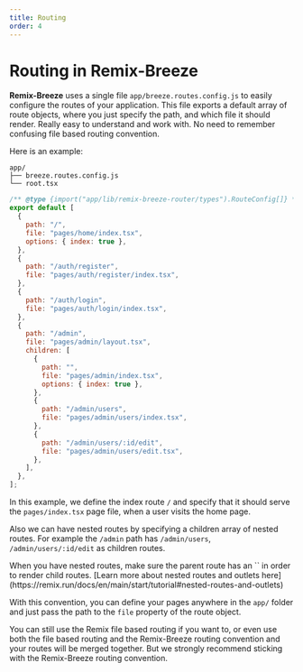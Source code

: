 ```yaml
---
title: Routing
order: 4
---
```


# Routing in Remix-Breeze

**Remix-Breeze** uses a single file `app/breeze.routes.config.js` to easily configure the routes of your application. This file exports a default array of route objects, where you just specify the path, and which file it should render. Really easy to understand and work with. No need to remember confusing file based routing convention.

Here is an example:

```text lines=[3]
app/
├── breeze.routes.config.js
└── root.tsx
```

```js
/** @type {import("app/lib/remix-breeze-router/types").RouteConfig[]} */
export default [
  {
    path: "/",
    file: "pages/home/index.tsx",
    options: { index: true },
  },
  {
    path: "/auth/register",
    file: "pages/auth/register/index.tsx",
  },
  {
    path: "/auth/login",
    file: "pages/auth/login/index.tsx",
  },
  {
    path: "/admin",
    file: "pages/admin/layout.tsx",
    children: [
      {
        path: "",
        file: "pages/admin/index.tsx",
        options: { index: true },
      },
      {
        path: "/admin/users",
        file: "pages/admin/users/index.tsx",
      },
      {
        path: "/admin/users/:id/edit",
        file: "pages/admin/users/edit.tsx",
      },
    ],
  },
];
```

In this example, we define the index route `/` and specify that it should serve the `pages/index.tsx` page file, when a user visits the home page.

Also we can have nested routes by specifying a children array of nested routes. For example the `/admin` path has `/admin/users`, `/admin/users/:id/edit` as children routes.

<docs-info>
When you have nested routes, make sure the parent route has an `<Outlet />` in order to render child routes. [Learn more about nested routes and outlets here](https://remix.run/docs/en/main/start/tutorial#nested-routes-and-outlets)
</docs-info>

With this convention, you can define your pages anywhere in the `app/` folder and just pass the path to the `file` property of the route object.

<docs-info>
You can still use the Remix file based routing if you want to, or even use both the file based routing and the Remix-Breeze routing convention and your routes will be merged together. But we strongly recommend sticking with the Remix-Breeze routing convention.
</docs-info>
